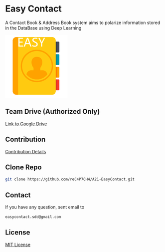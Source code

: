 # Easy Contact

A Contact Book & Address Book system aims to polarize information stored in the DataBase using Deep Learning

![](.FILES/200x200.png)

## Team Drive (Authorized Only)

[Link to Google Drive](https://drive.google.com/drive/folders/1_5wAIFeJw4zVVjDTp-KmLhhhi76vAoGF?usp=sharing)

## Contribution

[Contribution Details](https://docs.google.com/document/d/1rknX-dScFkdTH1MUNyShnIzl-PXCaVpOBf0_MluZPO8/edit?usp=sharing)

## Clone Repo

```bash
git clone https://github.com/reC4P7CH4/A21-EasyContact.git
```

## Contact
If you have any question, sent email to

```bash
easycontact.sdd@gmail.com
```

## License
[MIT License](https://raw.githubusercontent.com/reC4P7CH4/A21-EasyContact/main/LICENSE)
